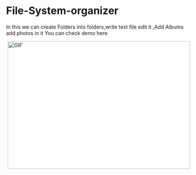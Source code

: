 # File-System-organizer
In this we can create Folders into folders,write text file edit it ,Add Albums add photos in it 
You can check demo here
<p><img align="right" alt="GIF" src="https://github.com/juvi200/File-System-organizer/blob/main/Demo.gif" width="500" height="350" /></p>
